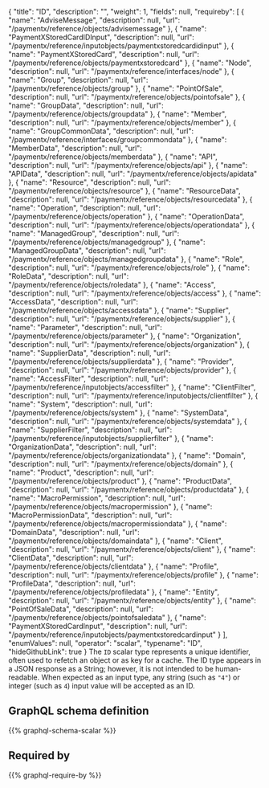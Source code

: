 {
  "title": "ID",
  "description": "",
  "weight": 1,
  "fields": null,
  "requireby": [
    {
      "name": "AdviseMessage",
      "description": null,
      "url": "/paymentx/reference/objects/advisemessage"
    },
    {
      "name": "PaymentXStoredCardIDInput",
      "description": null,
      "url": "/paymentx/reference/inputobjects/paymentxstoredcardidinput"
    },
    {
      "name": "PaymentXStoredCard",
      "description": null,
      "url": "/paymentx/reference/objects/paymentxstoredcard"
    },
    {
      "name": "Node",
      "description": null,
      "url": "/paymentx/reference/interfaces/node"
    },
    {
      "name": "Group",
      "description": null,
      "url": "/paymentx/reference/objects/group"
    },
    {
      "name": "PointOfSale",
      "description": null,
      "url": "/paymentx/reference/objects/pointofsale"
    },
    {
      "name": "GroupData",
      "description": null,
      "url": "/paymentx/reference/objects/groupdata"
    },
    {
      "name": "Member",
      "description": null,
      "url": "/paymentx/reference/objects/member"
    },
    {
      "name": "GroupCommonData",
      "description": null,
      "url": "/paymentx/reference/interfaces/groupcommondata"
    },
    {
      "name": "MemberData",
      "description": null,
      "url": "/paymentx/reference/objects/memberdata"
    },
    {
      "name": "API",
      "description": null,
      "url": "/paymentx/reference/objects/api"
    },
    {
      "name": "APIData",
      "description": null,
      "url": "/paymentx/reference/objects/apidata"
    },
    {
      "name": "Resource",
      "description": null,
      "url": "/paymentx/reference/objects/resource"
    },
    {
      "name": "ResourceData",
      "description": null,
      "url": "/paymentx/reference/objects/resourcedata"
    },
    {
      "name": "Operation",
      "description": null,
      "url": "/paymentx/reference/objects/operation"
    },
    {
      "name": "OperationData",
      "description": null,
      "url": "/paymentx/reference/objects/operationdata"
    },
    {
      "name": "ManagedGroup",
      "description": null,
      "url": "/paymentx/reference/objects/managedgroup"
    },
    {
      "name": "ManagedGroupData",
      "description": null,
      "url": "/paymentx/reference/objects/managedgroupdata"
    },
    {
      "name": "Role",
      "description": null,
      "url": "/paymentx/reference/objects/role"
    },
    {
      "name": "RoleData",
      "description": null,
      "url": "/paymentx/reference/objects/roledata"
    },
    {
      "name": "Access",
      "description": null,
      "url": "/paymentx/reference/objects/access"
    },
    {
      "name": "AccessData",
      "description": null,
      "url": "/paymentx/reference/objects/accessdata"
    },
    {
      "name": "Supplier",
      "description": null,
      "url": "/paymentx/reference/objects/supplier"
    },
    {
      "name": "Parameter",
      "description": null,
      "url": "/paymentx/reference/objects/parameter"
    },
    {
      "name": "Organization",
      "description": null,
      "url": "/paymentx/reference/objects/organization"
    },
    {
      "name": "SupplierData",
      "description": null,
      "url": "/paymentx/reference/objects/supplierdata"
    },
    {
      "name": "Provider",
      "description": null,
      "url": "/paymentx/reference/objects/provider"
    },
    {
      "name": "AccessFilter",
      "description": null,
      "url": "/paymentx/reference/inputobjects/accessfilter"
    },
    {
      "name": "ClientFilter",
      "description": null,
      "url": "/paymentx/reference/inputobjects/clientfilter"
    },
    {
      "name": "System",
      "description": null,
      "url": "/paymentx/reference/objects/system"
    },
    {
      "name": "SystemData",
      "description": null,
      "url": "/paymentx/reference/objects/systemdata"
    },
    {
      "name": "SupplierFilter",
      "description": null,
      "url": "/paymentx/reference/inputobjects/supplierfilter"
    },
    {
      "name": "OrganizationData",
      "description": null,
      "url": "/paymentx/reference/objects/organizationdata"
    },
    {
      "name": "Domain",
      "description": null,
      "url": "/paymentx/reference/objects/domain"
    },
    {
      "name": "Product",
      "description": null,
      "url": "/paymentx/reference/objects/product"
    },
    {
      "name": "ProductData",
      "description": null,
      "url": "/paymentx/reference/objects/productdata"
    },
    {
      "name": "MacroPermission",
      "description": null,
      "url": "/paymentx/reference/objects/macropermission"
    },
    {
      "name": "MacroPermissionData",
      "description": null,
      "url": "/paymentx/reference/objects/macropermissiondata"
    },
    {
      "name": "DomainData",
      "description": null,
      "url": "/paymentx/reference/objects/domaindata"
    },
    {
      "name": "Client",
      "description": null,
      "url": "/paymentx/reference/objects/client"
    },
    {
      "name": "ClientData",
      "description": null,
      "url": "/paymentx/reference/objects/clientdata"
    },
    {
      "name": "Profile",
      "description": null,
      "url": "/paymentx/reference/objects/profile"
    },
    {
      "name": "ProfileData",
      "description": null,
      "url": "/paymentx/reference/objects/profiledata"
    },
    {
      "name": "Entity",
      "description": null,
      "url": "/paymentx/reference/objects/entity"
    },
    {
      "name": "PointOfSaleData",
      "description": null,
      "url": "/paymentx/reference/objects/pointofsaledata"
    },
    {
      "name": "PaymentXStoredCardInput",
      "description": null,
      "url": "/paymentx/reference/inputobjects/paymentxstoredcardinput"
    }
  ],
  "enumValues": null,
  "operator": "scalar",
  "typename": "ID",
  "hideGithubLink": true
}
The `ID` scalar type represents a unique identifier, often used to refetch an object or as key for a cache. The ID type appears in a JSON response as a String; however, it is not intended to be human-readable. When expected as an input type, any string (such as `"4"`) or integer (such as `4`) input value will be accepted as an ID.
## GraphQL schema definition

{{% graphql-schema-scalar %}}

## Required by

{{% graphql-require-by %}}

